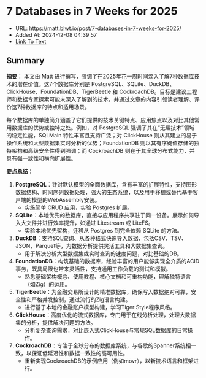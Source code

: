 # 7 Databases in 7 Weeks for 2025
- URL: https://matt.blwt.io/post/7-databases-in-7-weeks-for-2025/
- Added At: 2024-12-08 04:39:57
- [Link To Text](2024-12-08-7-databases-in-7-weeks-for-2025_raw.md)

## Summary
**摘要**：
本文由 Matt 进行撰写，强调了在2025年花一周时间深入了解7种数据库技术的潜在价值。这7个数据库分别是 PostgreSQL、SQLite、DuckDB、ClickHouse、FoundationDB、TigerBeetle 和 CockroachDB。目标是建议工程师和数据专家探索可能未深入了解到的技术，并通过文章的内容引领读者理解、评价这7种数据库的特点和适用场景。

每个数据库的单独简介涵盖了它们提供的技术关键特点、应用焦点以及对比其他常用数据库的优势或独特之处。例如，对 PostgreSQL 强调了其在“无趣技术”领域的稳定性能，SQLMain 特性丰富且支持广泛；对 ClickHouse 则从其建立的易于操作系统和大型数据集实时分析的优势；FoundationDB 则以其有序键值存储的独特架构和高级安全性得到强调；而 CockroachDB 则在于其全球分布式能力，并具有强一致性和横向扩展性。

**要点总结**：
1. **PostgreSQL**：针对默认模型的全面数据库，含有丰富的扩展特性，支持图形数据结构、时间序列数据处理，强大的生态系统，以及用于移植或替代基于客户端的模型的WebAssembly安装。
   - 实施简单 CRUD 应用，实验 Postgres 扩展。
2. **SQLite**：本地优先的数据库，直接与应用程序共享驻于同一设备。展示如何导入大文件并进行效率提升，如通过 Litestream 或 LiteFS。 
   - 实验本地优先架构，迁移从 Postgres 到完全依赖 SQLite 的方法。
3. **DuckDB**：支持SQL查询、从各种格式快速导入数据，包括CSV、TSV、JSON、Parquet等，为数据分析提供灵活工具和大数据集查询。
   - 用于解决分析大型数据集或实时查询的速度问题，对比基础的DB。
4. **FoundationDB**：构筑基础的数据库，经验丰富的用户能够实现全介质的ACID事务，既具局限也带来灵活性，支持通用工作负载的测试和模拟。
   - 熟悉基础架构概念、使用教程、核心文档和可重构功能，理解独特语言（如Zig）的运用。
5. **TigerBeetle**：为金融交易所设计的精准数据库，确保写入数据绝对可靠，安全性和严格并发控制，通过流行的Zig语言构建。
   - 进行基于本地的金融账户模型构建，学习Tiger Style程序风格。
6. **ClickHouse**：高度优化的流式数据库，专门用于在线分析处理，处理大数据集的分析，提供解决问题的方法。
   - 分析复杂查询需求，对比嵌入式ClickHouse与常规SQL数据库的日常操作。
7. **CockroachDB**：专注于全球分布的数据库系统，与谷歌的Spanner系统相一致，以保证低延迟性和数据一致性的高可用性。
   - 重新实现CockroachDB的示例应用（例如movr），以新技术语言和框架进行。
